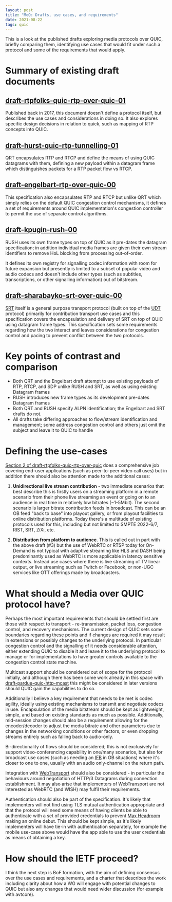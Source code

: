```yaml
---
layout: post
title: "MoQ: Drafts, use cases, and requirements"
date: 2021-08-22
tags: quic
---
```


This is a look at the published drafts exploring media protocols over QUIC,
briefly comparing them, identifying use cases that would fit under such a
protocol and some of the requirements that would apply.

# Summary of existing draft documents

## [draft-rtpfolks-quic-rtp-over-quic-01](https://datatracker.ietf.org/doc/html/draft-rtpfolks-quic-rtp-over-quic-01)

Published back in 2017, this document doesn't define a protocol itself, but
describes the use cases and considerations in doing so. It also explores
specific design decisions in relation to quick, such as mapping of RTP concepts
into QUIC.

## [draft-hurst-quic-rtp-tunnelling-01](https://datatracker.ietf.org/doc/html/draft-hurst-quic-rtp-tunnelling-01)

QRT encapsulates RTP and RTCP and define the means of using QUIC datagrams
with them, defining a new payload within a datagram frame which distinguishes
packets for a RTP packet flow vs RTCP. 

## [draft-engelbart-rtp-over-quic-00](https://datatracker.ietf.org/doc/html/draft-engelbart-rtp-over-quic-00)

This specification also encapsulates RTP and RTCP but unlike QRT which simply
relies on the default QUIC congestion control mechanisms, it defines a set of
requirements around QUIC implementation's congestion controller to permit the
use of separate control algorithms.

## [draft-kpugin-rush-00](https://datatracker.ietf.org/doc/html/draft-kpugin-rush-00)

RUSH uses its own frame types on top of QUIC as it pre-dates the datagram
specification; in addition individual media frames are given their own stream
identifiers to remove HoL blocking from processing out-of-order. 

It defines its own registry for signalling codec information with room for
future expansion but presently is limited to a subset of popular video and audio
codecs and doesn't include other types (such as subtitles, transcriptions, or
other signalling information) out of bitstream.

## [draft-sharabayko-srt-over-quic-00](https://haivision.github.io/srt-rfc/draft-sharabayko-srt-over-quic.html)

[SRT](https://datatracker.ietf.org/doc/draft-sharabayko-srt/) itself is a
general purpose transport protocol (built on top of the
[UDT](https://udt.sourceforge.io) protocol) primarily for contribution transport
use cases and this specification covers the encapsulation and delivery of SRT on
top of QUIC using datagram frame types.  This specification sets some
requirements regarding how the two interact and leaves considerations for
congestion control and pacing to prevent conflict between the two protocols.

# Key points of contrast and comparison

* Both QRT and the Engelbart draft attempt to use existing payloads of RTP,
  RTCP, and SDP unlike RUSH and SRT, as well as using existing Datagram frames
* RUSH introduces new frame types as its development pre-dates Datagram frames
* Both QRT and RUSH specify ALPN identification; the Engelbart and SRT drafts do not.
* All drafts take differing approaches to flow/stream identification and
  management; some address congestion control and others just omit the subject
  and leave it to QUIC to handle

# Defining the use-cases

[Section 2 of draft-rtpfolks-quic-rtp-over-quic](https://datatracker.ietf.org/doc/html/draft-rtpfolks-quic-rtp-over-quic-01#section-2)
does a comprehensive job covering end-user applications (such as peer-to-peer
video call uses) but in addition there should also be attention made to the
additional cases:

1. **Unidirectional live stream contribution** - two immediate scenarios that
best describe this is firstly users on a streaming platform in a remote scenario
from their phone live streaming an event or going on to an audience in real time
in relatively low bitrates (~1-5Mbit). The second scenario is larger bitrate
contribution feeds in broadcast. This can be an OB feed "back to base" into
playout gallery, or from playout facilities to online distribution platforms.
Today there's a multitude of existing protocols used for this, including but not
limited to SMPTE 2022-6/7, RIST, SRT, ZiXi, etc.

2. **Distribution from platform to audience**. This is called out in part with
the above draft (#3) but the use of WebRTC or RTSP today for On-Demand is not
typical with adaptive streaming like HLS and DASH being predominantly used as
WebRTC is more applicable in latency sensitive contexts. Instead use cases where
there is live streaming of TV linear output, or live streaming such as Twitch or
Facebook, or non-UGC services like OTT offerings made by broadcasters.

# What should a Media over QUIC protocol have?

Perhaps the most important requirements that should be settled first are those
with respect to transport - re-transmission, packet loss, congestion control, and
recovery mechanisms. The current design of QUIC sets some boundaries regarding
these points and if changes are required it may result in extensions or possibly
changes to the underlying protocol. In particular congestion control and the
signalling of it needs considerable attention, either extending QUIC to disable it
and leave it to the underlying protocol to manage or for implementations to have
greater controls available to the congestion control state machine.

Multicast support should be considered out of scope for the protocol initially, and although
there has been some work already in this space with
[draft-pardue-quic-http-mcast](https://datatracker.ietf.org/doc/draft-pardue-quic-http-mcast/)
this might be considered in later versions should QUIC gain the capabilities to
do so.

Additionally I believe a key requirement that needs to be met is codec agility,
ideally using existing mechanisms to transmit and negotiate codecs in use.
Encapsulation of the media bitstream should be kept as lightweight, simple, and
based on existing standards as much as possible. Additionally, mid-session
changes should also be a requirement allowing for the encoder/decoder to adjust
the media bitrate and other parameters due to changes in the networking
conditions or other factors, or even dropping streams entirely such as falling
back to audio-only.

Bi-directionality of flows should be considered; this is not exclusively for 
support video-conferencing capability in one/many scenarios, but also for broadcast
use cases (such as needing an
[IFB](https://en.wikipedia.org/wiki/Interruptible_foldback) in OB situations)
where it's closer to one to one, usually with an audio only-channel on the
return path.

Integration with
[WebTransport](https://datatracker.ietf.org/doc/html/draft-ietf-webtrans-http3-01)
should also be considered - in particular the behaviours around negotiation of
HTTP/3 Datagrams during connection establishment. It may also arise that
implementers of WebTransport are not interested as WebRTC (and WISH) may fulfil
their requirements.

Authentication should also be part of the specification. It's likely that
implementers will not find using TLS mutual authentication appropriate and that
the protocol will need some means of having clients be able to authenticate with
a set of provided credentials to prevent [Max
Headroom](https://en.wikipedia.org/wiki/Max_Headroom_signal_hijacking) making an
online debut. This should be kept simple, as it's likely implementers will have
tie-in with authentication separately, for example the mobile use-case above
would have the app able to use the user credentials as means of obtaining a key.

# How should the IETF proceed?
I think the next step is BoF formation, with the aim of defining consensus over
the use cases and requirements, and a charter that describes the work including
clarity about how a WG will engage with potential changes to QUIC but also any
changes that would need wider discussion (for example with avtcore).

